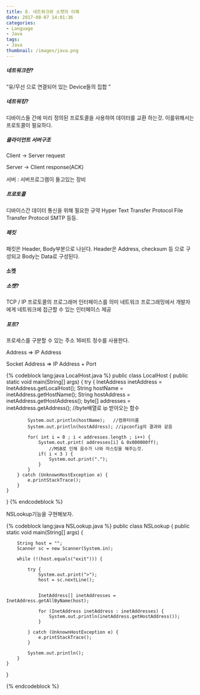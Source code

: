 ```yaml
---
title: 8. 네트워크와 소켓의 이해
date: 2017-08-07 14:01:36
categories:
- Language
- Java
tags:
- Java
thumbnail: /images/java.png
---
```

##### 네트워크란?
“유/무선 으로 연결되어 있는  Device들의  집합 ”

##### 네트워킹?
디바이스들 간에 미리 정의된 프로토콜을 사용하여 데이터를 교환 하는것.
이를위해서는 프로토콜이 필요하다.

##### 클라이언트 서버구조

Client  -> Server
request

Server -> Client
response(ACK)

서버 : 서버프로그램이 돌고있는 장비

##### 프로토콜
디바이스간 데이터 통신을 위해 필요한 규약
Hyper Text Transfer Protocol
File Transfer Protocol
SMTP 등등.

##### 패킷
패킷은 Header, Body부분으로 나뉜다.
Header은 Address, checksum 등 으로 구성되고
Body는 Data로 구성된다.

#### 소켓
##### 소켓?
TCP / IP 프로토콜의 프로그래머 인터페이스를 의미
네트워크 프로그래밍에서 개발자에게 네트워크에 접근할 수  있는 인터페이스 제공
##### 포트?
프로세스를 구분할 수 있는 주소
16비트 정수를 사용한다.

Address => IP Address

Socket Address => IP Address + Port


{% codeblock lang:java LocalHost.java %}
public class LocalHost {
	public static void main(String[] args) {
		try {
			InetAddress inetAddress = InetAddress.getLocalHost();
			String hostName = inetAddress.getHostName();
			String hostAddress = inetAddress.getHostAddress();
			byte[] addresses = inetAddress.getAddress();	//byte배열로 ip 받아오는 함수

			System.out.println(hostName);	//컴퓨터이름
			System.out.println(hostAddress); //ipconfig의 결과와 같음

			for( int i = 0 ; i < addresses.length ; i++) {
				System.out.print( addresses[i] & 0x000000ff);
					//MSB로 인해 음수가 나와 마스킹을 해주는것.
				if( i < 3 ) {
					System.out.print(".");
				}
			}
		} catch (UnknownHostException e) {
			e.printStackTrace();
		}
	}

}
{% endcodeblock %}

NSLookup기능을 구현해보자.

{% codeblock lang:java NSLookup.java %}
public class NSLookup {
	public static void main(String[] args) {

		String host = "";
		Scanner sc = new Scanner(System.in);

		while (!(host.equals("exit"))) {

			try {
				System.out.print(">");
				host = sc.nextLine();


				InetAddress[] inetAddresses = InetAddress.getAllByName(host);

				for (InetAddress inetAddress : inetAddresses) {
					System.out.println(inetAddress.getHostAddress());
				}

			} catch (UnknownHostException e) {
				e.printStackTrace();
			}

			System.out.println();
		}
	}
}

{% endcodeblock %}
